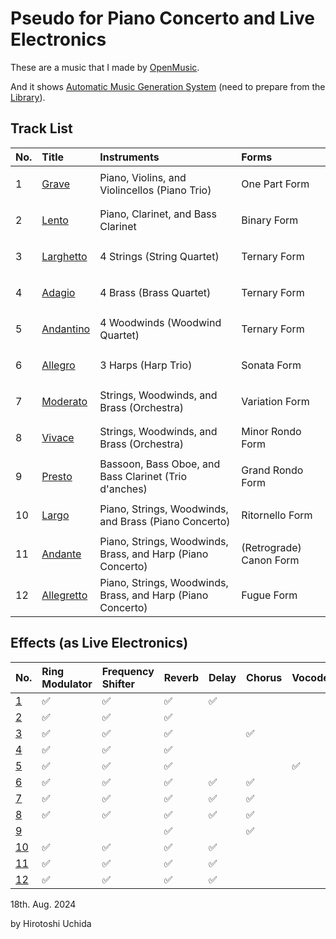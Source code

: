 # Pseudo for Piano Concerto and Live Electronics

These are a music that I made by [OpenMusic](https://forum.ircam.fr/projects/detail/openmusic/).

And it shows [Automatic Music Generation System](https://github.com/Uchida16104/OpenMusic-works/tree/main/Pseudo%20for%20Piano%20Concerto%20and%20Live%20Electronics/elements) (need to prepare from the [Library](https://github.com/orgs/openmusic-project/repositories)).

## Track List
|No.|Title|Instruments|Forms|
|:- |:- |:- |:- |
|<p id="no1">1</p>|[Grave](https://github.com/Uchida16104/OpenMusic-works/blob/main/Pseudo%20for%20Piano%20Concerto%20and%20Live%20Electronics/out-files/Pseudo%20for%20Piano%20Concerto%20and%20Live%20Electronics%20-%201.%20Grave.pdf)|Piano, Violins, and Violincellos (Piano Trio)|One Part Form|
|<p id="no2">2</p>|[Lento](https://github.com/Uchida16104/OpenMusic-works/blob/main/Pseudo%20for%20Piano%20Concerto%20and%20Live%20Electronics/out-files/Pseudo%20for%20Piano%20Concerto%20and%20Live%20Electronics%20-%202.%20Lento.pdf)|Piano, Clarinet, and Bass Clarinet|Binary Form|
|<p id="no3">3</p>|[Larghetto](https://github.com/Uchida16104/OpenMusic-works/blob/main/Pseudo%20for%20Piano%20Concerto%20and%20Live%20Electronics/out-files/Pseudo%20for%20Piano%20Concerto%20and%20Live%20Electronics%20-%203.%20Larghetto.pdf)|4 Strings (String Quartet)|Ternary Form|
|<p id="no4">4</p>|[Adagio](https://github.com/Uchida16104/OpenMusic-works/blob/main/Pseudo%20for%20Piano%20Concerto%20and%20Live%20Electronics/out-files/Pseudo%20for%20Piano%20Concerto%20and%20Live%20Electronics%20-%204.%20Adagio.pdf)|4 Brass (Brass Quartet)|Ternary Form|
|<p id="no5">5</p>|[Andantino](https://github.com/Uchida16104/OpenMusic-works/blob/main/Pseudo%20for%20Piano%20Concerto%20and%20Live%20Electronics/out-files/Pseudo%20for%20Piano%20Concerto%20and%20Live%20Electronics%20-%205.%20Andantino.pdf)|4 Woodwinds (Woodwind Quartet)|Ternary Form|
|<p id="no6">6</p>|[Allegro](https://github.com/Uchida16104/OpenMusic-works/blob/main/Pseudo%20for%20Piano%20Concerto%20and%20Live%20Electronics/out-files/Pseudo%20for%20Piano%20Concerto%20and%20Live%20Electronics%20-%206.%20Allegro.pdf)|3 Harps (Harp Trio)|Sonata Form|
|<p id="no7">7</p>|[Moderato](https://github.com/Uchida16104/OpenMusic-works/blob/main/Pseudo%20for%20Piano%20Concerto%20and%20Live%20Electronics/out-files/Pseudo%20for%20Piano%20Concerto%20and%20Live%20Electronics%20-%207.%20Moderato.pdf)|Strings, Woodwinds, and Brass (Orchestra)|Variation Form|
|<p id="no8">8</p>|[Vivace](https://github.com/Uchida16104/OpenMusic-works/blob/main/Pseudo%20for%20Piano%20Concerto%20and%20Live%20Electronics/out-files/Pseudo%20for%20Piano%20Concerto%20and%20Live%20Electronics%20-%208.%20Vivace.pdf)|Strings, Woodwinds, and Brass (Orchestra)|Minor Rondo Form|
|<p id="no9">9</p>|[Presto](https://github.com/Uchida16104/OpenMusic-works/blob/main/Pseudo%20for%20Piano%20Concerto%20and%20Live%20Electronics/out-files/Pseudo%20for%20Piano%20Concerto%20and%20Live%20Electronics%20-%209.%20Presto.pdf)|Bassoon, Bass Oboe, and Bass Clarinet (Trio d'anches)|Grand Rondo Form|
|<p id="no10">10</p>|[Largo](https://github.com/Uchida16104/OpenMusic-works/blob/main/Pseudo%20for%20Piano%20Concerto%20and%20Live%20Electronics/out-files/Pseudo%20for%20Piano%20Concerto%20and%20Live%20Electronics%20-%2010.%20Largo.pdf)|Piano, Strings, Woodwinds, and Brass (Piano Concerto)|Ritornello Form|
|<p id="no11">11</p>|[Andante](https://github.com/Uchida16104/OpenMusicworks/blob/main/Pseudo%20for%20Piano%20Concerto%20and%20Live%20Electronics/out-files/Pseudo%20for%20Piano%20Concerto%20and%20Live%20Electronics%20-%2011.%20Andante.pdf)|Piano, Strings, Woodwinds, Brass, and Harp (Piano Concerto)|(Retrograde) Canon Form|
|<p id="no12">12|[Allegretto](https://github.com/Uchida16104/OpenMusic-works/blob/main/Pseudo%20for%20Piano%20Concerto%20and%20Live%20Electronics/out-files/Pseudo%20for%20Piano%20Concerto%20and%20Live%20Electronics%20-%2012.%20Allegretto.pdf)|Piano, Strings, Woodwinds, Brass, and Harp (Piano Concerto)|Fugue Form|

## Effects (as Live Electronics)

|No.|Ring Modulator|Frequency Shifter|Reverb|Delay|Chorus|Vocoder|Rotary|De-Ess|Pitch Fix|Noise Gate|Simple EQ|Compress|
|:- |:- |:- |:- |:- |:- |:- |:- |:- |:- |:- |:- |:- |
|[1](#no1)| :white_check_mark: | :white_check_mark: | :white_check_mark: | :white_check_mark: |||||||||
|[2](#no2)| :white_check_mark: | :white_check_mark: | :white_check_mark: ||||||||||
|[3](#no3)| :white_check_mark: | :white_check_mark: | :white_check_mark: || :white_check_mark: ||||||||
|[4](#no4)| :white_check_mark: | :white_check_mark: | :white_check_mark: ||||||||||
|[5](#no5)| :white_check_mark: | :white_check_mark: | :white_check_mark: ||| :white_check_mark: |||||||
|[6](#no6)| :white_check_mark: | :white_check_mark: | :white_check_mark: | :white_check_mark: | :white_check_mark: || :white_check_mark: | :white_check_mark: |||||
|[7](#no7)| :white_check_mark: | :white_check_mark: | :white_check_mark: | :white_check_mark: | :white_check_mark: || :white_check_mark: | :white_check_mark: |||||
|[8](#no8)| :white_check_mark: | :white_check_mark: | :white_check_mark: | :white_check_mark: | :white_check_mark: ||| :white_check_mark: |||||
|[9](#no9)||| :white_check_mark: || :white_check_mark: |||| :white_check_mark: | :white_check_mark: | :white_check_mark: | :white_check_mark: |
|[10](#no10)| :white_check_mark: | :white_check_mark: | :white_check_mark: | :white_check_mark: |||||||||
|[11](#no11)| :white_check_mark: | :white_check_mark: | :white_check_mark: | :white_check_mark: |||||||||
|[12](#no12)| :white_check_mark: | :white_check_mark: | :white_check_mark: | :white_check_mark: |||||||||


18th. Aug. 2024

by Hirotoshi Uchida
